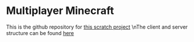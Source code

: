 # Multiplayer Minecraft

This is the github repository for [this scratch project](https://scratch.mit.edu/projects/1204847664/)
\nThe client and server structure can be found [here](https://drive.google.com/drive/folders/1X6cnK80_8C0xo77OGN92GY3dl6myrDYa?usp=sharing)
